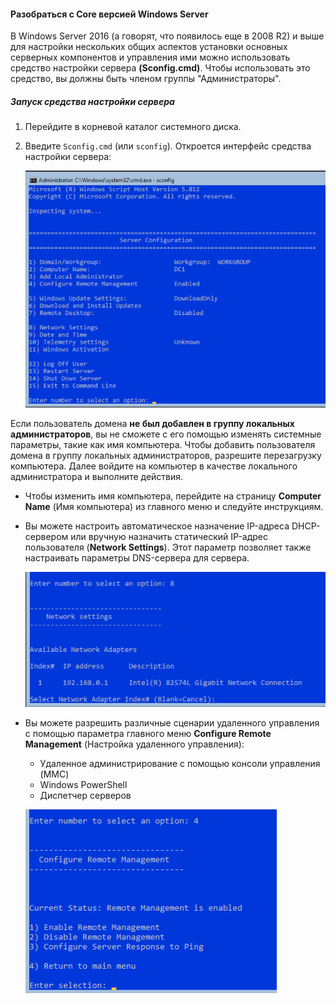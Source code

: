#### Разобраться с Core версией Windows Server

В Windows Server 2016 (а говорят, что появилось еще в 2008 R2) и выше для настройки нескольких общих аспектов установки основных серверных компонентов и управления ими можно использовать средство настройки сервера **(Sconfig.cmd)**. Чтобы использовать это средство, вы должны быть членом группы "Администраторы".

##### Запуск средства настройки сервера

1. Перейдите в корневой каталог системного диска.
2. Введите `Sconfig.cmd`  (или `sconfig`). Откроется интерфейс средства настройки сервера:

   ![image-20200912010530240](./image-20200912010530240.png)

Если пользователь домена **не был добавлен в группу локальных администраторов**, вы не сможете с его помощью изменять системные параметры, такие как имя компьютера. Чтобы добавить пользователя домена в группу локальных администраторов, разрешите перезагрузку компьютера. Далее войдите на компьютер в качестве локального администратора и выполните действия.



* Чтобы изменить имя компьютера, перейдите на страницу **Computer Name** (Имя компьютера) из главного меню и следуйте инструкциям.

* Вы можете настроить автоматическое назначение IP-адреса DHCP-сервером или вручную назначить статический IP-адрес пользователя (**Network Settings**). Этот параметр позволяет также настраивать параметры DNS-сервера для сервера.

  ![image-20200912010934962](./image-20200912010934962.png)

* Вы можете разрешить различные сценарии удаленного управления с помощью параметра главного меню **Configure Remote Management** (Настройка удаленного управления):

  - Удаленное администрирование с помощью консоли управления (MMC)
  - Windows PowerShell
  - Диспетчер серверов

  ![image-20200912011047823](./image-20200912011047823.png)